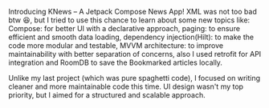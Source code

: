 Introducing KNews – A Jetpack Compose News App!
XML was not too bad btw 😆, but I tried to use this chance to learn about some new topics like:
Compose: for better UI with a declarative approach,
paging: to ensure efficient and smooth data loading, 
dependency injection(Hilt): to make the code more modular and testable,
MVVM architecture: to improve maintainability with better separation of concerns, 
also I used retrofit for API integration and RoomDB to save the Bookmarked articles locally.

Unlike my last project (which was pure spaghetti code), I focused on writing cleaner and more maintainable code this time. UI design wasn't my top priority, but I aimed for a structured and scalable approach.
